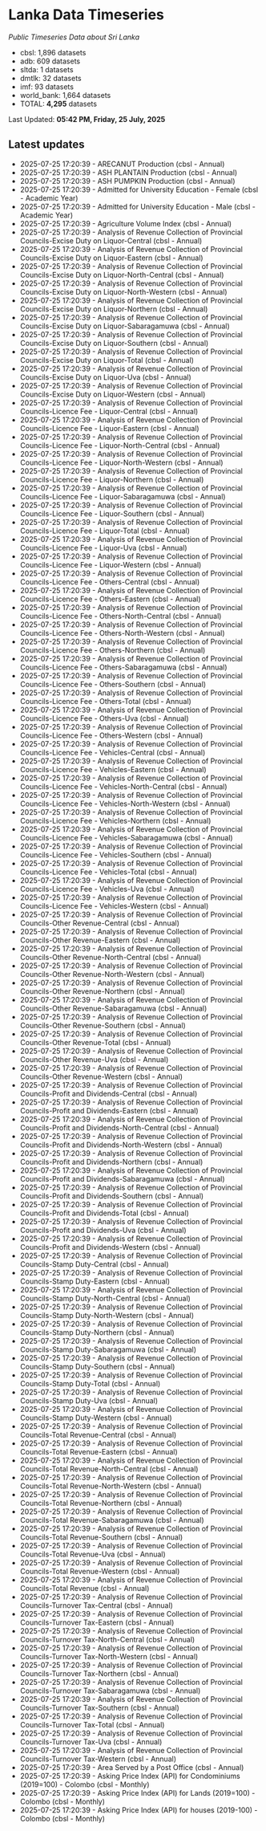 # Lanka Data Timeseries
*Public Timeseries Data about Sri Lanka*

* cbsl: 1,896 datasets
* adb: 609 datasets
* sltda: 1 datasets
* dmtlk: 32 datasets
* imf: 93 datasets
* world_bank: 1,664 datasets
* TOTAL: **4,295** datasets

Last Updated: **05:42 PM, Friday, 25 July, 2025**

## Latest updates

* 2025-07-25 17:20:39 - ARECANUT Production (cbsl - Annual)
* 2025-07-25 17:20:39 - ASH PLANTAIN Production (cbsl - Annual)
* 2025-07-25 17:20:39 - ASH PUMPKIN Production (cbsl - Annual)
* 2025-07-25 17:20:39 - Admitted for University Education - Female (cbsl - Academic Year)
* 2025-07-25 17:20:39 - Admitted for University Education - Male (cbsl - Academic Year)
* 2025-07-25 17:20:39 - Agriculture Volume Index (cbsl - Annual)
* 2025-07-25 17:20:39 - Analysis of Revenue Collection of Provincial Councils-Excise Duty on Liquor-Central (cbsl - Annual)
* 2025-07-25 17:20:39 - Analysis of Revenue Collection of Provincial Councils-Excise Duty on Liquor-Eastern (cbsl - Annual)
* 2025-07-25 17:20:39 - Analysis of Revenue Collection of Provincial Councils-Excise Duty on Liquor-North-Central (cbsl - Annual)
* 2025-07-25 17:20:39 - Analysis of Revenue Collection of Provincial Councils-Excise Duty on Liquor-North-Western (cbsl - Annual)
* 2025-07-25 17:20:39 - Analysis of Revenue Collection of Provincial Councils-Excise Duty on Liquor-Northern (cbsl - Annual)
* 2025-07-25 17:20:39 - Analysis of Revenue Collection of Provincial Councils-Excise Duty on Liquor-Sabaragamuwa (cbsl - Annual)
* 2025-07-25 17:20:39 - Analysis of Revenue Collection of Provincial Councils-Excise Duty on Liquor-Southern (cbsl - Annual)
* 2025-07-25 17:20:39 - Analysis of Revenue Collection of Provincial Councils-Excise Duty on Liquor-Total (cbsl - Annual)
* 2025-07-25 17:20:39 - Analysis of Revenue Collection of Provincial Councils-Excise Duty on Liquor-Uva (cbsl - Annual)
* 2025-07-25 17:20:39 - Analysis of Revenue Collection of Provincial Councils-Excise Duty on Liquor-Western (cbsl - Annual)
* 2025-07-25 17:20:39 - Analysis of Revenue Collection of Provincial Councils-Licence Fee - Liquor-Central (cbsl - Annual)
* 2025-07-25 17:20:39 - Analysis of Revenue Collection of Provincial Councils-Licence Fee - Liquor-Eastern (cbsl - Annual)
* 2025-07-25 17:20:39 - Analysis of Revenue Collection of Provincial Councils-Licence Fee - Liquor-North-Central (cbsl - Annual)
* 2025-07-25 17:20:39 - Analysis of Revenue Collection of Provincial Councils-Licence Fee - Liquor-North-Western (cbsl - Annual)
* 2025-07-25 17:20:39 - Analysis of Revenue Collection of Provincial Councils-Licence Fee - Liquor-Northern (cbsl - Annual)
* 2025-07-25 17:20:39 - Analysis of Revenue Collection of Provincial Councils-Licence Fee - Liquor-Sabaragamuwa (cbsl - Annual)
* 2025-07-25 17:20:39 - Analysis of Revenue Collection of Provincial Councils-Licence Fee - Liquor-Southern (cbsl - Annual)
* 2025-07-25 17:20:39 - Analysis of Revenue Collection of Provincial Councils-Licence Fee - Liquor-Total (cbsl - Annual)
* 2025-07-25 17:20:39 - Analysis of Revenue Collection of Provincial Councils-Licence Fee - Liquor-Uva (cbsl - Annual)
* 2025-07-25 17:20:39 - Analysis of Revenue Collection of Provincial Councils-Licence Fee - Liquor-Western (cbsl - Annual)
* 2025-07-25 17:20:39 - Analysis of Revenue Collection of Provincial Councils-Licence Fee - Others-Central (cbsl - Annual)
* 2025-07-25 17:20:39 - Analysis of Revenue Collection of Provincial Councils-Licence Fee - Others-Eastern (cbsl - Annual)
* 2025-07-25 17:20:39 - Analysis of Revenue Collection of Provincial Councils-Licence Fee - Others-North-Central (cbsl - Annual)
* 2025-07-25 17:20:39 - Analysis of Revenue Collection of Provincial Councils-Licence Fee - Others-North-Western (cbsl - Annual)
* 2025-07-25 17:20:39 - Analysis of Revenue Collection of Provincial Councils-Licence Fee - Others-Northern (cbsl - Annual)
* 2025-07-25 17:20:39 - Analysis of Revenue Collection of Provincial Councils-Licence Fee - Others-Sabaragamuwa (cbsl - Annual)
* 2025-07-25 17:20:39 - Analysis of Revenue Collection of Provincial Councils-Licence Fee - Others-Southern (cbsl - Annual)
* 2025-07-25 17:20:39 - Analysis of Revenue Collection of Provincial Councils-Licence Fee - Others-Total (cbsl - Annual)
* 2025-07-25 17:20:39 - Analysis of Revenue Collection of Provincial Councils-Licence Fee - Others-Uva (cbsl - Annual)
* 2025-07-25 17:20:39 - Analysis of Revenue Collection of Provincial Councils-Licence Fee - Others-Western (cbsl - Annual)
* 2025-07-25 17:20:39 - Analysis of Revenue Collection of Provincial Councils-Licence Fee - Vehicles-Central (cbsl - Annual)
* 2025-07-25 17:20:39 - Analysis of Revenue Collection of Provincial Councils-Licence Fee - Vehicles-Eastern (cbsl - Annual)
* 2025-07-25 17:20:39 - Analysis of Revenue Collection of Provincial Councils-Licence Fee - Vehicles-North-Central (cbsl - Annual)
* 2025-07-25 17:20:39 - Analysis of Revenue Collection of Provincial Councils-Licence Fee - Vehicles-North-Western (cbsl - Annual)
* 2025-07-25 17:20:39 - Analysis of Revenue Collection of Provincial Councils-Licence Fee - Vehicles-Northern (cbsl - Annual)
* 2025-07-25 17:20:39 - Analysis of Revenue Collection of Provincial Councils-Licence Fee - Vehicles-Sabaragamuwa (cbsl - Annual)
* 2025-07-25 17:20:39 - Analysis of Revenue Collection of Provincial Councils-Licence Fee - Vehicles-Southern (cbsl - Annual)
* 2025-07-25 17:20:39 - Analysis of Revenue Collection of Provincial Councils-Licence Fee - Vehicles-Total (cbsl - Annual)
* 2025-07-25 17:20:39 - Analysis of Revenue Collection of Provincial Councils-Licence Fee - Vehicles-Uva (cbsl - Annual)
* 2025-07-25 17:20:39 - Analysis of Revenue Collection of Provincial Councils-Licence Fee - Vehicles-Western (cbsl - Annual)
* 2025-07-25 17:20:39 - Analysis of Revenue Collection of Provincial Councils-Other Revenue-Central (cbsl - Annual)
* 2025-07-25 17:20:39 - Analysis of Revenue Collection of Provincial Councils-Other Revenue-Eastern (cbsl - Annual)
* 2025-07-25 17:20:39 - Analysis of Revenue Collection of Provincial Councils-Other Revenue-North-Central (cbsl - Annual)
* 2025-07-25 17:20:39 - Analysis of Revenue Collection of Provincial Councils-Other Revenue-North-Western (cbsl - Annual)
* 2025-07-25 17:20:39 - Analysis of Revenue Collection of Provincial Councils-Other Revenue-Northern (cbsl - Annual)
* 2025-07-25 17:20:39 - Analysis of Revenue Collection of Provincial Councils-Other Revenue-Sabaragamuwa (cbsl - Annual)
* 2025-07-25 17:20:39 - Analysis of Revenue Collection of Provincial Councils-Other Revenue-Southern (cbsl - Annual)
* 2025-07-25 17:20:39 - Analysis of Revenue Collection of Provincial Councils-Other Revenue-Total (cbsl - Annual)
* 2025-07-25 17:20:39 - Analysis of Revenue Collection of Provincial Councils-Other Revenue-Uva (cbsl - Annual)
* 2025-07-25 17:20:39 - Analysis of Revenue Collection of Provincial Councils-Other Revenue-Western (cbsl - Annual)
* 2025-07-25 17:20:39 - Analysis of Revenue Collection of Provincial Councils-Profit and Dividends-Central (cbsl - Annual)
* 2025-07-25 17:20:39 - Analysis of Revenue Collection of Provincial Councils-Profit and Dividends-Eastern (cbsl - Annual)
* 2025-07-25 17:20:39 - Analysis of Revenue Collection of Provincial Councils-Profit and Dividends-North-Central (cbsl - Annual)
* 2025-07-25 17:20:39 - Analysis of Revenue Collection of Provincial Councils-Profit and Dividends-North-Western (cbsl - Annual)
* 2025-07-25 17:20:39 - Analysis of Revenue Collection of Provincial Councils-Profit and Dividends-Northern (cbsl - Annual)
* 2025-07-25 17:20:39 - Analysis of Revenue Collection of Provincial Councils-Profit and Dividends-Sabaragamuwa (cbsl - Annual)
* 2025-07-25 17:20:39 - Analysis of Revenue Collection of Provincial Councils-Profit and Dividends-Southern (cbsl - Annual)
* 2025-07-25 17:20:39 - Analysis of Revenue Collection of Provincial Councils-Profit and Dividends-Total (cbsl - Annual)
* 2025-07-25 17:20:39 - Analysis of Revenue Collection of Provincial Councils-Profit and Dividends-Uva (cbsl - Annual)
* 2025-07-25 17:20:39 - Analysis of Revenue Collection of Provincial Councils-Profit and Dividends-Western (cbsl - Annual)
* 2025-07-25 17:20:39 - Analysis of Revenue Collection of Provincial Councils-Stamp Duty-Central (cbsl - Annual)
* 2025-07-25 17:20:39 - Analysis of Revenue Collection of Provincial Councils-Stamp Duty-Eastern (cbsl - Annual)
* 2025-07-25 17:20:39 - Analysis of Revenue Collection of Provincial Councils-Stamp Duty-North-Central (cbsl - Annual)
* 2025-07-25 17:20:39 - Analysis of Revenue Collection of Provincial Councils-Stamp Duty-North-Western (cbsl - Annual)
* 2025-07-25 17:20:39 - Analysis of Revenue Collection of Provincial Councils-Stamp Duty-Northern (cbsl - Annual)
* 2025-07-25 17:20:39 - Analysis of Revenue Collection of Provincial Councils-Stamp Duty-Sabaragamuwa (cbsl - Annual)
* 2025-07-25 17:20:39 - Analysis of Revenue Collection of Provincial Councils-Stamp Duty-Southern (cbsl - Annual)
* 2025-07-25 17:20:39 - Analysis of Revenue Collection of Provincial Councils-Stamp Duty-Total (cbsl - Annual)
* 2025-07-25 17:20:39 - Analysis of Revenue Collection of Provincial Councils-Stamp Duty-Uva (cbsl - Annual)
* 2025-07-25 17:20:39 - Analysis of Revenue Collection of Provincial Councils-Stamp Duty-Western (cbsl - Annual)
* 2025-07-25 17:20:39 - Analysis of Revenue Collection of Provincial Councils-Total Revenue-Central (cbsl - Annual)
* 2025-07-25 17:20:39 - Analysis of Revenue Collection of Provincial Councils-Total Revenue-Eastern (cbsl - Annual)
* 2025-07-25 17:20:39 - Analysis of Revenue Collection of Provincial Councils-Total Revenue-North-Central (cbsl - Annual)
* 2025-07-25 17:20:39 - Analysis of Revenue Collection of Provincial Councils-Total Revenue-North-Western (cbsl - Annual)
* 2025-07-25 17:20:39 - Analysis of Revenue Collection of Provincial Councils-Total Revenue-Northern (cbsl - Annual)
* 2025-07-25 17:20:39 - Analysis of Revenue Collection of Provincial Councils-Total Revenue-Sabaragamuwa (cbsl - Annual)
* 2025-07-25 17:20:39 - Analysis of Revenue Collection of Provincial Councils-Total Revenue-Southern (cbsl - Annual)
* 2025-07-25 17:20:39 - Analysis of Revenue Collection of Provincial Councils-Total Revenue-Uva (cbsl - Annual)
* 2025-07-25 17:20:39 - Analysis of Revenue Collection of Provincial Councils-Total Revenue-Western (cbsl - Annual)
* 2025-07-25 17:20:39 - Analysis of Revenue Collection of Provincial Councils-Total Revenue (cbsl - Annual)
* 2025-07-25 17:20:39 - Analysis of Revenue Collection of Provincial Councils-Turnover Tax-Central (cbsl - Annual)
* 2025-07-25 17:20:39 - Analysis of Revenue Collection of Provincial Councils-Turnover Tax-Eastern (cbsl - Annual)
* 2025-07-25 17:20:39 - Analysis of Revenue Collection of Provincial Councils-Turnover Tax-North-Central (cbsl - Annual)
* 2025-07-25 17:20:39 - Analysis of Revenue Collection of Provincial Councils-Turnover Tax-North-Western (cbsl - Annual)
* 2025-07-25 17:20:39 - Analysis of Revenue Collection of Provincial Councils-Turnover Tax-Northern (cbsl - Annual)
* 2025-07-25 17:20:39 - Analysis of Revenue Collection of Provincial Councils-Turnover Tax-Sabaragamuwa (cbsl - Annual)
* 2025-07-25 17:20:39 - Analysis of Revenue Collection of Provincial Councils-Turnover Tax-Southern (cbsl - Annual)
* 2025-07-25 17:20:39 - Analysis of Revenue Collection of Provincial Councils-Turnover Tax-Total (cbsl - Annual)
* 2025-07-25 17:20:39 - Analysis of Revenue Collection of Provincial Councils-Turnover Tax-Uva (cbsl - Annual)
* 2025-07-25 17:20:39 - Analysis of Revenue Collection of Provincial Councils-Turnover Tax-Western (cbsl - Annual)
* 2025-07-25 17:20:39 - Area Served by a Post Office (cbsl - Annual)
* 2025-07-25 17:20:39 - Asking Price Index (API) for Condominiums (2019=100) - Colombo (cbsl - Monthly)
* 2025-07-25 17:20:39 - Asking Price Index (API) for Lands (2019=100) - Colombo (cbsl - Monthly)
* 2025-07-25 17:20:39 - Asking Price Index (API) for houses (2019-100) - Colombo (cbsl - Monthly)